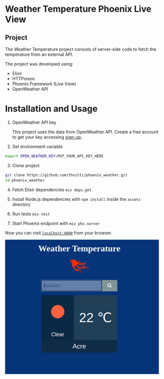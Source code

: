 # Weather Temperature Phoenix Live View

## Project

The Weather Temperature project consists of server-side code to fetch the temperature from an external API.

The project was developed using:

* Elixir
* HTTPoison
* Phoenix Framework (Live View)
* OpenWeather API

# Installation and Usage

  1. OpenWeather API key

     This project uses the data from OpenWeather API. Create a free account to get your key accessing [sign-up](https://home.openweathermap.org/users/sign_up).

  2. Set environment variable

```sh
export OPEN_WEATHER_KEY=PUT_YOUR_API_KEY_HERE
```

  3. Clone project
  ```sh
  git clone https://github.com/thvitti/phoenix_weather.git
  cd phoenix_weather
  ```

  4. Fetch Elixir dependencies
    `mix deps.get`

  5. Install Node.js dependencies with `npm install` inside the `assets` directory

  6. Run tests
    `mix test`

  7. Start Phoenix endpoint with `mix phx.server`


  Now you can visit [`localhost:4000`](http://localhost:4000) from your browser.

  ![Screen example](/assets/static/images/screen.png)
